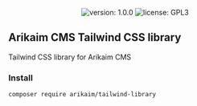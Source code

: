 <p align="center">
    <img src="https://img.shields.io/github/release/arikaim/tailwind-library.svg" alt="version: 1.0.0">
    <img src="https://img.shields.io/badge/License-GPLv3-blue.svg" alt="license: GPL3">
</p>

## Arikaim CMS Tailwind CSS library
Tailwind CSS library for Arikaim CMS 

### Install
```
composer require arikaim/tailwind-library
```
